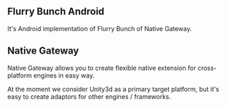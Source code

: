 Flurry Bunch Android
---

It's Android implementation of Flurry Bunch of Native Gateway.

Native Gateway
---

Native Gateway allows you to create flexible native extension for cross-platform engines in easy way.

At the moment we consider Unity3d as a primary target platform, but it's easy to create adaptors for other engines / frameworks.

